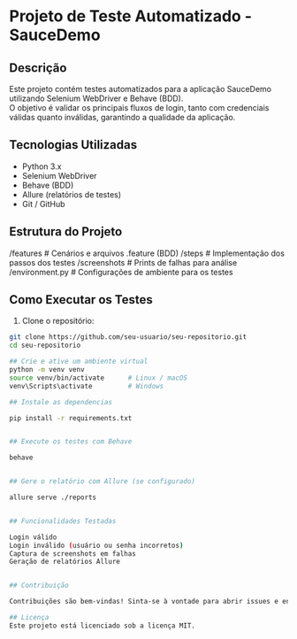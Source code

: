 # Projeto de Teste Automatizado - SauceDemo

## Descrição
Este projeto contém testes automatizados para a aplicação SauceDemo utilizando Selenium WebDriver e Behave (BDD).  
O objetivo é validar os principais fluxos de login, tanto com credenciais válidas quanto inválidas, garantindo a qualidade da aplicação.

## Tecnologias Utilizadas
- Python 3.x  
- Selenium WebDriver  
- Behave (BDD)  
- Allure (relatórios de testes)  
- Git / GitHub  

## Estrutura do Projeto
/features # Cenários e arquivos .feature (BDD)
/steps # Implementação dos passos dos testes
/screenshots # Prints de falhas para análise
/environment.py # Configurações de ambiente para os testes


## Como Executar os Testes

1. Clone o repositório:  
```bash
git clone https://github.com/seu-usuario/seu-repositorio.git
cd seu-repositorio

## Crie e ative um ambiente virtual
python -m venv venv
source venv/bin/activate      # Linux / macOS  
venv\Scripts\activate         # Windows

## Instale as dependencias

pip install -r requirements.txt


## Execute os testes com Behave

behave


## Gere o relatório com Allure (se configurado)

allure serve ./reports


## Funcionalidades Testadas

Login válido
Login inválido (usuário ou senha incorretos)
Captura de screenshots em falhas
Geração de relatórios Allure


## Contribuição

Contribuições são bem-vindas! Sinta-se à vontade para abrir issues e enviar pull requests.

## Licença
Este projeto está licenciado sob a licença MIT.